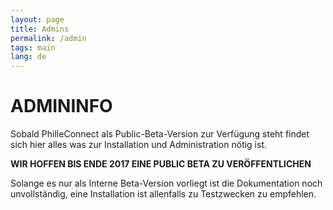 ```yaml
---
layout: page
title: Admins
permalink: /admin
tags: main
lang: de
---
```


# **ADMIN**INFO

Sobald PhilleConnect als Public-Beta-Version zur Verfügung steht findet sich hier alles was zur Installation und Administration nötig ist.

**WIR HOFFEN BIS ENDE 2017 EINE PUBLIC BETA ZU VERÖFFENTLICHEN**

Solange es nur als Interne Beta-Version vorliegt ist die Dokumentation noch unvollständig, eine Installation ist allenfalls zu Testzwecken zu empfehlen.
